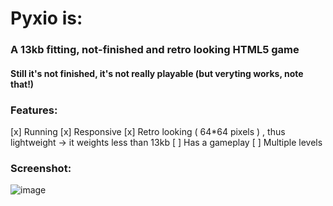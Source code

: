 # Pyxio is:
### A 13kb fitting, not-finished and **retro** looking **HTML5** **game**

#### Still it's not finished, it's not really playable (but veryting works, note that!)

### Features:

[x] Running
[x] Responsive
[x] Retro looking ( 64*64 pixels ) , thus lightweight -> it weights less than 13kb 
[ ] Has a gameplay
[ ] Multiple levels

### Screenshot:

![image](https://github.com/Manerr/Pyxio/assets/56446246/07685ffd-aa08-461b-892b-b4604c9ae601)
